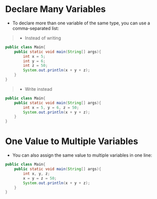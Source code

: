 # Declare Many Variables
- To declare more than one variable of the same type, you can use a comma-separated list:

> - Instead of writing 
```java
public class Main{
    public static void main(String[] args){
        int x = 5;
        int y = 6;
        int z = 50;
        System.out.println(x + y + z);
    }  
}
```

> - Write instead 
```java
public class Main{
    public static void main(String[] args){
        int x = 5, y = 6, z = 50;
        System.out.println(x + y + z);
    }  
}
```
# One Value to Multiple Variables
- You can also assign the same value to multiple variables in one line:

```java
public class Main{
    public static void main(String[] args){
        int x, y, z;
        x = y = z = 50;
        System.out.println(x + y + z);
    }  
}
```

